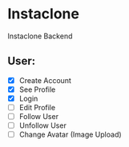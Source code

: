 # Instaclone

Instaclone Backend

## User:

-   [x] Create Account
-   [x] See Profile
-   [x] Login
-   [ ] Edit Profile
-   [ ] Follow User
-   [ ] Unfollow User
-   [ ] Change Avatar (Image Upload)
